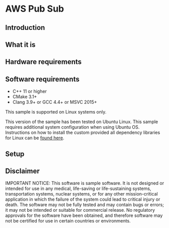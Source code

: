 # AWS Pub Sub

## Introduction

## What it is

## Hardware requirements


## Software requirements
*   C++ 11 or higher
*   CMake 3.1+
*   Clang 3.9+ or GCC 4.4+ or MSVC 2015+

This sample is supported on Linux systems only.

This version of the sample has been tested on Ubuntu Linux. This sample requires additional system configuration when using Ubuntu OS. Instructions on how to install the custom provided all dependency libraries for Linux can be [found here]().

## Setup


## Disclaimer
IMPORTANT NOTICE: This software is sample software. It is not designed or intended for use in any medical, life-saving or life-sustaining systems, transportation systems, nuclear systems, or for any other mission-critical application in which the failure of the system could lead to critical injury or death. The software may not be fully tested and may contain bugs or errors; it may not be intended or suitable for commercial release. No regulatory approvals for the software have been obtained, and therefore software may not be certified for use in certain countries or environments.
